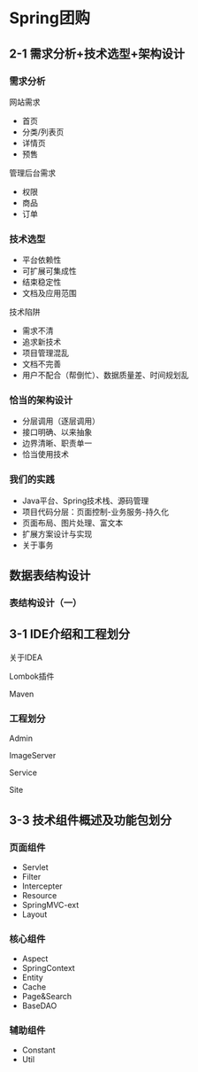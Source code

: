 # Spring团购 #

## 2-1 需求分析+技术选型+架构设计 ##

### 需求分析 ###

网站需求

* 首页
* 分类/列表页
* 详情页
* 预售

管理后台需求

* 权限
* 商品
* 订单

### 技术选型 ###

* 平台依赖性
* 可扩展可集成性
* 结束稳定性
* 文档及应用范围

技术陷阱

* 需求不清
* 追求新技术
* 项目管理混乱
* 文档不完善
* 用户不配合（帮倒忙）、数据质量差、时间规划乱

### 恰当的架构设计 ###

* 分层调用（逐层调用）
* 接口明确、以来抽象
* 边界清晰、职责单一
* 恰当使用技术

### 我们的实践 ###

* Java平台、Spring技术栈、源码管理
* 项目代码分层：页面控制-业务服务-持久化
* 页面布局、图片处理、富文本
* 扩展方案设计与实现
* 关于事务

## 数据表结构设计 ##

### 表结构设计（一） ###

## 3-1 IDE介绍和工程划分 ##

关于IDEA

Lombok插件

Maven

### 工程划分 ###


Admin

ImageServer

Service

Site

## 3-3 技术组件概述及功能包划分 ##

### 页面组件 ###

* Servlet
* Filter
* Intercepter
* Resource
* SpringMVC-ext
* Layout

### 核心组件 ###

* Aspect
* SpringContext
* Entity
* Cache
* Page&Search
* BaseDAO

### 辅助组件 ###

* Constant
* Util



